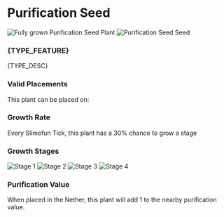 # Purification Seed

![Fully grown Purification Seed Plant](https://mc-heads.net/head/b1c7c32ad07715a5e610dfb7d292b330f70cfc00551aca5cbf2a374c2aedcc75) ![Purification Seed Seed](https://mc-heads.net/head/9fd6f27013701cd46bf32066ef2ecf90f1099be89f2e0bd9cc145479970c24b6)

### {TYPE_FEATURE}

{TYPE_DESC}

### Valid Placements

This plant can be placed on:



### Growth Rate

Every Slimefun Tick, this plant has a 30% chance to grow a stage

### Growth Stages

![Stage 1](https://mc-heads.net/head/da7799cbc025547f053928c0635456b06b4a66d4e088ba24216828d5d428487a) ![Stage 2](https://mc-heads.net/head/5ee6ea1dbe7d9ebcee35cb9757faa9ef83d03290a794e357b31b4edec04cb3ce) ![Stage 3](https://mc-heads.net/head/6807c9a552dd86ac9166667b203d938b362e5a1a167676093822ef1197af095) ![Stage 4](https://mc-heads.net/head/5bcbc44bd5480eee1fa908cac20d52510fc3b04e7aad5455a235929f5e03a23e)

### Purification Value

When placed in the Nether, this plant will add 1 to the nearby purification value.